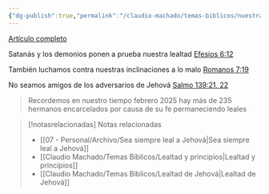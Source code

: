 ```yaml
---
{"dg-publish":true,"permalink":"/claudio-machado/temas-biblicos/nuestra-lealtad-puesta-a-prueba/","title":"Nuestra lealtad puesta a prueba","tags":["lealtad"]}
---
```


[Artículo completo](https://wol.jw.org/es/wol/d/r4/lp-s/1996204)

Satanás y los demonios ponen a prueba nuestra lealtad [Efesios 6:12](https://wol.jw.org/es/wol/bc/r4/lp-s/1996204/2/0)

También luchamos contra nuestras inclinaciones a lo malo [Romanos 7:19](https://wol.jw.org/es/wol/bc/r4/lp-s/1996204/5/0) 

No seamos amigos de los adversarios de Jehová [Salmo 139:21, 22](https://wol.jw.org/es/wol/bc/r4/lp-s/1996205/7/0)


> Recordemos en nuestro tiempo febrero 2025 hay más de 235 hermanos encarcelados por causa de su fe permaneciendo leales 



> [!notasrelacionadas] Notas relacionadas
> - [[07 - Personal/Archivo/Sea siempre leal a Jehová\|Sea siempre leal a Jehová]]
> - [[Claudio Machado/Temas Bíblicos/Lealtad y principios\|Lealtad y principios]]
> - [[Claudio Machado/Temas Bíblicos/Lealtad de Jehová\|Lealtad de Jehová]]

